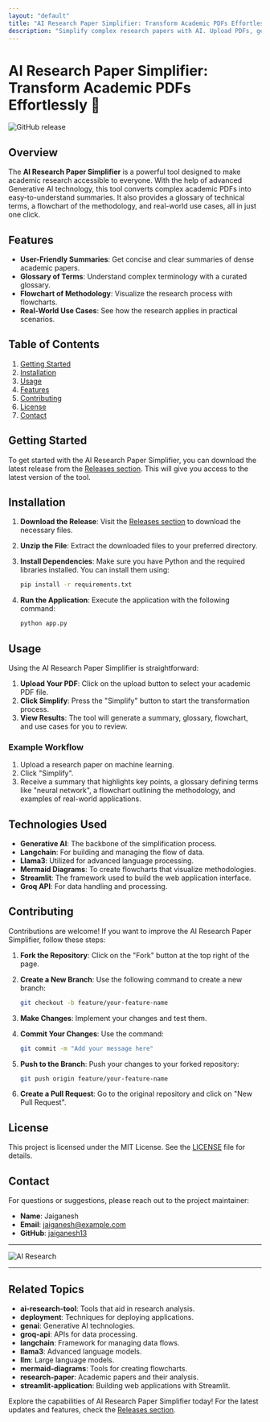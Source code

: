 ```yaml
---
layout: "default"
title: "AI Research Paper Simplifier: Transform Academic PDFs Effortlessly 🌟"
description: "Simplify complex research papers with AI. Upload PDFs, get easy summaries, flowcharts, and multilingual support. Perfect for students and researchers! 🧠📄"
---
```

# AI Research Paper Simplifier: Transform Academic PDFs Effortlessly 🌟

![GitHub release](https://img.shields.io/badge/Download%20Latest%20Release-Click%20Here-brightgreen?style=flat&logo=github)

## Overview

The **AI Research Paper Simplifier** is a powerful tool designed to make academic research accessible to everyone. With the help of advanced Generative AI technology, this tool converts complex academic PDFs into easy-to-understand summaries. It also provides a glossary of technical terms, a flowchart of the methodology, and real-world use cases, all in just one click.

## Features

- **User-Friendly Summaries**: Get concise and clear summaries of dense academic papers.
- **Glossary of Terms**: Understand complex terminology with a curated glossary.
- **Flowchart of Methodology**: Visualize the research process with flowcharts.
- **Real-World Use Cases**: See how the research applies in practical scenarios.

## Table of Contents

1. [Getting Started](#getting-started)
2. [Installation](#installation)
3. [Usage](#usage)
4. [Features](#features)
5. [Contributing](#contributing)
6. [License](#license)
7. [Contact](#contact)

## Getting Started

To get started with the AI Research Paper Simplifier, you can download the latest release from the [Releases section](https://github.com/jaiganesh13/AI-Research-Paper-Simplifier/releases). This will give you access to the latest version of the tool.

## Installation

1. **Download the Release**: Visit the [Releases section](https://github.com/jaiganesh13/AI-Research-Paper-Simplifier/releases) to download the necessary files.
2. **Unzip the File**: Extract the downloaded files to your preferred directory.
3. **Install Dependencies**: Make sure you have Python and the required libraries installed. You can install them using:

   ```bash
   pip install -r requirements.txt
   ```

4. **Run the Application**: Execute the application with the following command:

   ```bash
   python app.py
   ```

## Usage

Using the AI Research Paper Simplifier is straightforward:

1. **Upload Your PDF**: Click on the upload button to select your academic PDF file.
2. **Click Simplify**: Press the "Simplify" button to start the transformation process.
3. **View Results**: The tool will generate a summary, glossary, flowchart, and use cases for you to review.

### Example Workflow

1. Upload a research paper on machine learning.
2. Click "Simplify".
3. Receive a summary that highlights key points, a glossary defining terms like "neural network", a flowchart outlining the methodology, and examples of real-world applications.

## Technologies Used

- **Generative AI**: The backbone of the simplification process.
- **Langchain**: For building and managing the flow of data.
- **Llama3**: Utilized for advanced language processing.
- **Mermaid Diagrams**: To create flowcharts that visualize methodologies.
- **Streamlit**: The framework used to build the web application interface.
- **Groq API**: For data handling and processing.

## Contributing

Contributions are welcome! If you want to improve the AI Research Paper Simplifier, follow these steps:

1. **Fork the Repository**: Click on the "Fork" button at the top right of the page.
2. **Create a New Branch**: Use the following command to create a new branch:

   ```bash
   git checkout -b feature/your-feature-name
   ```

3. **Make Changes**: Implement your changes and test them.
4. **Commit Your Changes**: Use the command:

   ```bash
   git commit -m "Add your message here"
   ```

5. **Push to the Branch**: Push your changes to your forked repository:

   ```bash
   git push origin feature/your-feature-name
   ```

6. **Create a Pull Request**: Go to the original repository and click on "New Pull Request".

## License

This project is licensed under the MIT License. See the [LICENSE](LICENSE) file for details.

## Contact

For questions or suggestions, please reach out to the project maintainer:

- **Name**: Jaiganesh
- **Email**: jaiganesh@example.com
- **GitHub**: [jaiganesh13](https://github.com/jaiganesh13)

---

![AI Research](https://example.com/ai-research-image.jpg)

---

## Related Topics

- **ai-research-tool**: Tools that aid in research analysis.
- **deployment**: Techniques for deploying applications.
- **genai**: Generative AI technologies.
- **groq-api**: APIs for data processing.
- **langchain**: Framework for managing data flows.
- **llama3**: Advanced language models.
- **llm**: Large language models.
- **mermaid-diagrams**: Tools for creating flowcharts.
- **research-paper**: Academic papers and their analysis.
- **streamlit-application**: Building web applications with Streamlit.

Explore the capabilities of AI Research Paper Simplifier today! For the latest updates and features, check the [Releases section](https://github.com/jaiganesh13/AI-Research-Paper-Simplifier/releases).